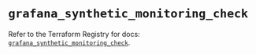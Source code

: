 # `grafana_synthetic_monitoring_check`

Refer to the Terraform Registry for docs: [`grafana_synthetic_monitoring_check`](https://registry.terraform.io/providers/grafana/grafana/3.15.3/docs/resources/synthetic_monitoring_check).
